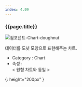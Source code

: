 ```yaml
---
index: 4.09
---
```

### {{page.title}}
![컴포넌트-Chart-doughnut][chart-doughnut-01]

데이터를 도넛 모양으로 표현해주는 차트.

- Category : Chart
- 속성 :  
 < 원형 차트와 동일 >


[chart-doughnut-01]: {{site.baseurl}}/assets/components/chart-doughnut-01.png
{: height="200px" }
